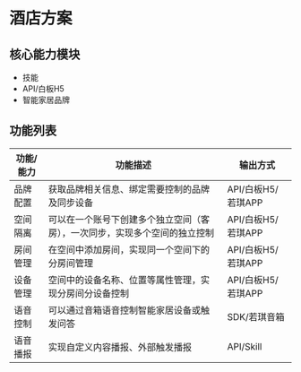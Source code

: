 # 酒店方案

## 核心能力模块

* 技能
* API/白板H5
* 智能家居品牌

## 功能列表

|功能/能力|功能描述|输出方式|
|--------|------|-------|
|品牌配置|获取品牌相关信息、绑定需要控制的品牌及同步设备|API/白板H5/若琪APP|
|空间隔离|可以在一个账号下创建多个独立空间（客房），一次同步，实现多个空间的独立控制|API/白板H5/若琪APP|
|房间管理|在空间中添加房间，实现同一个空间下的分房间管理|API/白板H5/若琪APP|
|设备管理|空间中的设备名称、位置等属性管理，实现分房间分设备控制|API/白板H5/若琪APP|
|语音控制|可以通过音箱语音控制智能家居设备或触发问答|SDK/若琪音箱|
|语音播报|实现自定义内容播报、外部触发播报|API/Skill|
